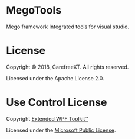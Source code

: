 # MegoTools
Mego framework Integrated tools for visual studio.

# License
Copyright © 2018, CarefreeXT. All rights reserved.

Licensed under the Apache License 2.0.

# Use Control License
Copyright [Extended WPF Toolkit™](https://github.com/xceedsoftware/wpftoolkit)

Licensed under the [Microsoft Public License](https://raw.githubusercontent.com/xceedsoftware/wpftoolkit/master/license.md).